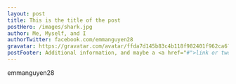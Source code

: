 ```yaml
---
layout: post
title: This is the title of the post
postHero: /images/shark.jpg
author: Me, Myself, and I
authorTwitter: facebook.com/emmanguyen28
gravatar: https://gravatar.com/avatar/ffda7d145b83c4b118f982401f962ca6?s=150
postFooter: Additional information, and maybe a <a href="#">link or two</a>
---
```


emmanguyen28
